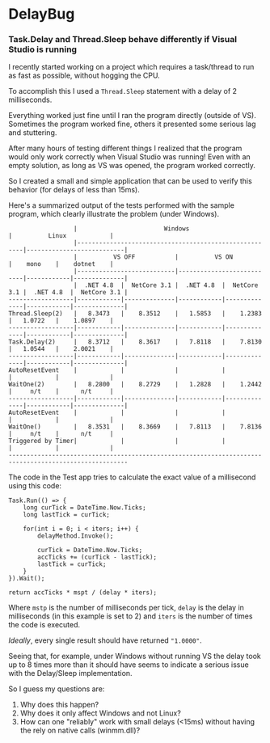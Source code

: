 # DelayBug
### Task.Delay and Thread.Sleep behave differently if Visual Studio is running

I recently started working on a project which requires a task/thread to run as fast as possible, without hogging the CPU.

To accomplish this I used a `Thread.Sleep` statement with a delay of 2 milliseconds.

Everything worked just fine until I ran the program directly (outside of VS).
Sometimes the program worked fine, others it presented some serious lag and stuttering.

After many hours of testing different things I realized that the program would only work correctly when Visual Studio was running! Even with an empty solution, as long as VS was opened, the program worked correctly.

So I created a small and simple application that can be used to verify this behavior (for delays of less than 15ms).

Here's a summarized output of the tests performed with the sample program, which clearly illustrate the problem (under Windows).

                      |                        Windows                        |          Linux            |
                      |-------------------------------------------------------|---------------------------|
                      |          VS OFF           |          VS ON            |    mono    |    dotnet    |
                      |---------------------------|---------------------------|------------|--------------|
                      |  .NET 4.8  |  NetCore 3.1 |  .NET 4.8  |  NetCore 3.1 |  .NET 4.8  |  NetCore 3.1 |
    ------------------|------------|--------------|------------|--------------|------------|--------------|
    Thread.Sleep(2)   |   8.3473   |    8.3512    |   1.5853   |    1.2383    |   1.0722   |    1.0897    |
    ------------------|------------|--------------|------------|--------------|------------|--------------|
    Task.Delay(2)     |   8.3712   |    8.3617    |   7.8118   |    7.8130    |   1.0544   |    2.0021    |
    ------------------|------------|--------------|------------|--------------|------------|--------------|
    AutoResetEvent    |            |              |            |              |            |              |
    WaitOne(2)        |   8.2800   |    8.2729    |   1.2828   |    1.2442    |     n/t    |      n/t     |
    ------------------|------------|--------------|------------|--------------|------------|--------------|
    AutoResetEvent    |            |              |            |              |            |              |
    WaitOne()         |   8.3531   |    8.3669    |   7.8113   |    7.8136    |     n/t    |      n/t     |
    Triggered by Timer|            |              |            |              |            |              |
    -------------------------------------------------------------------------------------------------------

The code in the Test app tries to calculate the exact value of a millisecond using this code:

    Task.Run(() => {
        long curTick = DateTime.Now.Ticks;
        long lastTick = curTick;
    
        for(int i = 0; i < iters; i++) {
            delayMethod.Invoke();
    
            curTick = DateTime.Now.Ticks;
            accTicks += (curTick - lastTick);
            lastTick = curTick;
        }
    }).Wait();

    return accTicks * mspt / (delay * iters);

Where `mstp` is the number of milliseconds per tick, `delay` is the delay in milliseconds (in this example is set to 2) and `iters` is the number of times the code is executed.

*Ideally*, every single result should have returned `"1.0000"`.

Seeing that, for example, under Windows without running VS the delay took up to 8 times more than it should have seems to indicate a serious issue with the Delay/Sleep implementation.

So I guess my questions are:

1) Why does this happen?
2) Why does it only affect Windows and not Linux?
3) How can one "reliably" work with small delays (<15ms) without having the rely on native calls (winmm.dll)?

